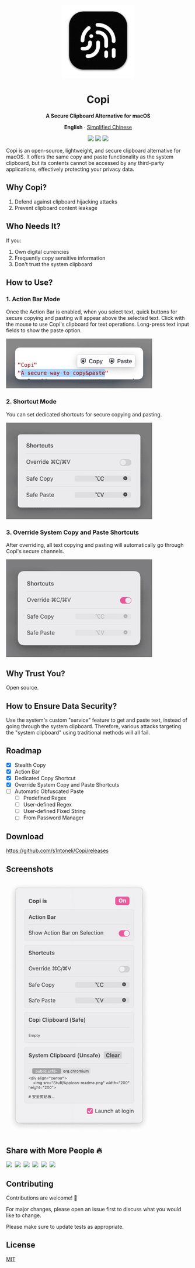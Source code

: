 <div align="center">
    <img src="Stuff/AppIcon-readme.png" width="200" height="200">

# Copi
**A Secure Clipboard Alternative for macOS**

**English** · [Simplified Chinese](./README.md)

<!-- SHIELD GROUP -->
[![](https://img.shields.io/badge/SwiftUI-brightgreen)]() [![](https://img.shields.io/badge/macOS-blue)]() [![](https://img.shields.io/badge/☕️Sponser%20Me-yellow)](https://macaify.lemonsqueezy.com/buy/188835a0-ca78-444d-b1ca-399218cb1b6a?logo=0&discount=0)

</div>

Copi is an open-source, lightweight, and secure clipboard alternative for macOS. It offers the same copy and paste functionality as the system clipboard, but its contents cannot be accessed by any third-party applications, effectively protecting your privacy data.

## Why Copi?

1. Defend against clipboard hijacking attacks
2. Prevent clipboard content leakage

## Who Needs It?

If you:
1. Own digital currencies
2. Frequently copy sensitive information
3. Don't trust the system clipboard

## How to Use?

### 1. Action Bar Mode
Once the Action Bar is enabled, when you select text, quick buttons for secure copying and pasting will appear above the selected text. Click with the mouse to use Copi's clipboard for text operations. Long-press text input fields to show the paste option.

<img src="Stuff/actionbar2.png" alt="Quick action buttons for text" width=400/>

### 2. Shortcut Mode
You can set dedicated shortcuts for secure copying and pasting.

<img src="Stuff/shortcuts.png" alt="You can set dedicated shortcuts for secure copying and pasting" width=400/>

### 3. Override System Copy and Paste Shortcuts
After overriding, all text copying and pasting will automatically go through Copi's secure channels.

<img src="Stuff/override-shortcuts.png" alt="After overriding, all text copying and pasting will automatically go through Copi's secure channels" width=400/>

## Why Trust You?
Open source.

## How to Ensure Data Security?

Use the system's custom "service" feature to get and paste text, instead of going through the system clipboard. Therefore, various attacks targeting the "system clipboard" using traditional methods will all fail.

## Roadmap
- [x] Stealth Copy
- [x] Action Bar
- [x] Dedicated Copy Shortcut
- [x] Override System Copy and Paste Shortcuts
- [ ] Automatic Obfuscated Paste
    - [ ] Predefined Regex
    - [ ] User-defined Regex
    - [ ] User-defined Fixed String
    - [ ] From Password Manager

## Download
https://github.com/s1ntoneli/Copi/releases

## Screenshots
<img src="Stuff/screenshot.png" alt="" width=400/>


## Share with More People 🔥

<div class="share">

[![][share-x-shield]][share-x-link]&nbsp;
[![][share-facebook-shield]][share-facebook-link]&nbsp;
[![][share-telegram-shield]][share-telegram-link]&nbsp;
[![][share-whatsapp-shield]][share-whatsapp-link]&nbsp;
[![][share-reddit-shield]][share-reddit-link]&nbsp;
[![][share-linkedin-shield]][share-linkedin-link]

<!-- [![][share-weibo-shield]][share-weibo-link]<br/> -->
<!-- [![][share-mastodon-shield]][share-mastodon-link]<br/> -->
</div>

## Contributing

Contributions are welcome! 👏

For major changes, please open an issue first to discuss what you would like to change.

Please make sure to update tests as appropriate.

## License

[MIT](./LICENSE)


[share-x-link]: https://twitter.com/intent/tweet?url=https%3A%2F%2Fcopi.cleanclip.cc&text=Copi%20-%20An%20open%20source%20secure%20alternatives%20to%20the%20macOS%20system%20clipboard.%20Protect%20your%20data%20a%20step%20ahead%2C%20no%20more%20worries%20about%20clipboard%20data%20leakage
[share-x-shield]: https://img.shields.io/badge/-share%20on%20x-black?labelColor=black&logo=x&logoColor=white
[share-facebook-link]: https://www.facebook.com/sharer/sharer.php?u=https%3A%2F%2Fcopi.cleanclip.cc%20Protect%20your%20data%20a%20step%20ahead%2C%20no%20more%20worries%20about%20clipboard%20data%20leakage.
[share-facebook-shield]: https://img.shields.io/badge/-share%20on%20facebook-black?labelColor=black&logo=facebook&logoColor=white
[share-linkedin-link]: http://www.linkedin.com/shareArticle?mini=true&url=https%3A%2F%2Fcopi.cleanclip.cc&title=Copi%20-%20An%20open%20source%20secure%20alternatives%20to%20the%20macOS%20system%20clipboard.%20Protect%20your%20data%20a%20step%20ahead%2C%20no%20more%20worries%20about%20clipboard%20data%20leakage
[share-linkedin-shield]: https://img.shields.io/badge/-share%20on%20linkedin-black?labelColor=black&logo=linkedin&logoColor=white

<!-- [share-mastodon-link]:
[share-mastodon-shield]: https://img.shields.io/badge/-share%20on%20mastodon-black?labelColor=black&logo=mastodon&logoColor=white&style=flat-square -->

[share-reddit-link]: http://www.reddit.com/submit?url=https%3A%2F%2Fcopi.cleanclip.cc&title=Copi%20-%20An%20open%20source%20secure%20alternatives%20to%20the%20macOS%20system%20clipboard.%20Protect%20your%20data%20a%20step%20ahead%2C%20no%20more%20worries%20about%20clipboard%20data%20leakage
[share-reddit-shield]: https://img.shields.io/badge/-share%20on%20reddit-black?labelColor=black&logo=reddit&logoColor=white
[share-telegram-link]: https://t.me/share/url?url=https://copi.cleanclip.cc&text=Copi%20-%20An%20open%20source%20secure%20alternatives%20to%20the%20macOS%20system%20clipboard.%20Protect%20your%20data%20a%20step%20ahead%2C%20no%20more%20worries%20about%20clipboard%20data%20leakage.
[share-telegram-shield]: https://img.shields.io/badge/-share%20on%20telegram-black?labelColor=black&logo=telegram&logoColor=white

<!-- [share-weibo-link]:
[share-weibo-shield]: https://img.shields.io/badge/-share%20on%20weibo-black?labelColor=black&logo=sinaweibo&logoColor=white&style=flat-square -->

[share-whatsapp-link]: https://api.whatsapp.com/send?text=https://copi.cleanclip.cc
[share-whatsapp-shield]: https://img.shields.io/badge/-share%20on%20whatsapp-black?labelColor=black&logo=whatsapp&logoColor=white

